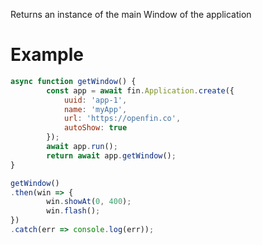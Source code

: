 Returns an instance of the main Window of the application
# Example
```js
async function getWindow() {
		const app = await fin.Application.create({
			uuid: 'app-1',
			name: 'myApp',
			url: 'https://openfin.co',
			autoShow: true
		});
		await app.run();
		return await app.getWindow();
}

getWindow()
.then(win => {
		win.showAt(0, 400);
		win.flash();
})
.catch(err => console.log(err));
```
